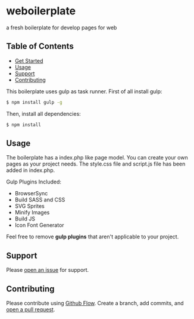 # weboilerplate

a fresh boilerplate for develop pages for web

## Table of Contents

- [Get Started](#getstarted)
- [Usage](#usage)
- [Support](#support)
- [Contributing](#contributing)


This boilerplate uses gulp as task runner. First of all install gulp:

```sh
$ npm install gulp -g
```
Then, install all dependencies: 

```sh
$ npm install
```

## Usage

The boilerplate has a index.php like page model. You can create your own pages as your project needs. The style.css file and script.js file has been added in index.php.

Gulp Plugins Included:

- BrowserSync
- Build SASS and CSS
- SVG Sprites
- Minify Images
- Build JS
- Icon Font Generator

Feel free to remove **gulp plugins** that aren't applicable to your project.

## Support

Please [open an issue](https://github.com/dougfabris/freshweboilerplate/issues/new) for support.

## Contributing

Please contribute using [Github Flow](https://guides.github.com/introduction/flow/). Create a branch, add commits, and [open a pull request](https://github.com/dougfabris/freshweboilerplate/compare/).